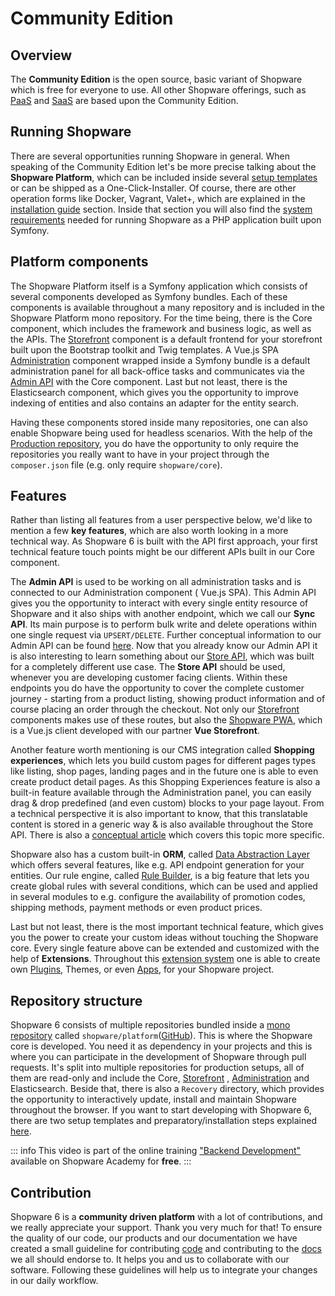 # Community Edition

## Overview

The **Community Edition** is the open source, basic variant of Shopware which is free for everyone to use. All other Shopware offerings, such as  [PaaS](paas/) and [SaaS](saas.md) are based upon the Community Edition.

## Running Shopware

There are several opportunities running Shopware in general. When speaking of the Community Edition let's be more precise talking about the **Shopware Platform**, which can be included inside several [setup templates](../guides/installation/overview.md#setup-templates) or can be shipped as a One-Click-Installer. Of course, there are other operation forms like Docker, Vagrant, Valet+, which are explained in the [installation guide](../guides/installation/) section. Inside that section you will also find the [system requirements](../guides/installation/overview.md#prerequisites) needed for running Shopware as a PHP application built upon Symfony.

## Platform components

The Shopware Platform itself is a Symfony application which consists of several components developed as Symfony bundles. Each of these components is available throughout a many repository and is included in the Shopware Platform mono repository. For the time being, there is the Core component, which includes the framework and business logic, as well as the APIs. The [Storefront](../guides/plugins/plugins/storefront/) component is a default frontend for your storefront built upon the Bootstrap toolkit and Twig templates. A Vue.js SPA [Administration](../concepts/framework/architecture/administration-concept.md) component wrapped inside a Symfony bundle is a default administration panel for all back-office tasks and communicates via the [Admin API](../concepts/api) with the Core component. Last but not least, there is the Elasticsearch component, which gives you the opportunity to improve indexing of entities and also contains an adapter for the entity search.

Having these components stored inside many repositories, one can also enable Shopware being used for headless scenarios. With the help of the [Production repository](https://github.com/shopware/production), you do have the opportunity to only require the repositories you really want to have in your project through the `composer.json` file \(e.g. only require `shopware/core`\).

## Features

Rather than listing all features from a user perspective below, we'd like to mention a few **key features**, which are also worth looking in a more technical way. As Shopware 6 is built with the API first approach, your first technical feature touch points might be our different APIs built in our Core component.

The **Admin API** is used to be working on all administration tasks and is connected to our Administration component \( Vue.js SPA\). This Admin API gives you the opportunity to interact with every single entity resource of Shopware and it also ships with another endpoint, which we call our **Sync API**. Its main purpose is to perform bulk write and delete operations within one single request via `UPSERT/DELETE`. Further conceptual information to our Admin API can be found [here](../concepts/api/admin-api.md). Now that you already know our Admin API it is also interesting to learn something about our [Store API](../concepts/api/store-api.md), which was built for a completely different use case. The **Store API** should be used, whenever you are developing customer facing clients. Within these endpoints you do have the opportunity to cover the complete customer journey - starting from a product listing, showing product information and of course placing an order through the checkout. Not only our [Storefront](../guides/plugins/plugins/storefront/) components makes use of these routes, but also the [Shopware PWA](pwa.md), which is a Vue.js client developed with our partner **Vue Storefront**.

Another feature worth mentioning is our CMS integration called **Shopping experiences**, which lets you build custom pages for different pages types like listing, shop pages, landing pages and in the future one is able to even create product detail pages. As this Shopping Experiences feature is also a built-in feature available through the Administration panel, you can easily drag & drop predefined \(and even custom\) blocks to your page layout. From a technical perspective it is also important to know, that this translatable content is stored in a generic way & is also available throughout the Store API. There is also a [conceptual article](../concepts/commerce/core/shopping-experiences-cms.md) which covers this topic more specific.

Shopware also has a custom built-in **ORM**, called [Data Abstraction Layer](../concepts/framework/data-abstraction-layer.md) which offers several features, like e.g. API endpoint generation for your entities. Our rule engine, called [Rule Builder](../concepts/framework/rules.md), is a big feature that lets you create global rules with several conditions, which can be used and applied in several modules to e.g. configure the availability of promotion codes, shipping methods, payment methods or even product prices.

Last but not least, there is the most important technical feature, which gives you the power to create your custom ideas without touching the Shopware core. Every single feature above can be extended and customized with the help of **Extensions**. Throughout this [extension system](../concepts/extensions/) one is able to create own [Plugins](../concepts/extensions/plugins-concept.md), Themes, or even [Apps](../concepts/extensions/apps-concept.md), for your Shopware project.

## Repository structure

Shopware 6 consists of multiple repositories bundled inside a [mono repository](https://www.atlassian.com/git/tutorials/monorepos) called `shopware/platform`\([GitHub](https://github.com/shopware/platform)\). This is where the Shopware core is developed. You need it as dependency in your projects and this is where you can participate in the development of Shopware through pull requests. It's split into multiple repositories for production setups, all of them are read-only and include the Core, [Storefront](../guides/plugins/plugins/storefront/) , [Administration](../concepts/framework/architecture/administration-concept.md) and Elasticsearch. Beside that, there is also a `Recovery` directory, which provides the opportunity to interactively update, install and maintain Shopware throughout the browser. If you want to start developing with Shopware 6, there are two setup templates and preparatory/installation steps explained [here](../guides/installation/overview.md#setup-templates).
<!-- markdown-link-check-disable-next-line -->
<PageRef page="https://www.youtube.com/watch?v=oPf4-8eU8jQ" title="Overview of platform bundles
" target="_blank" video />

::: info
This video is part of the online training ["Backend Development"](https://academy.shopware.com/courses/shopware-6-backend-development-with-jisse-reitsma) available on Shopware Academy for **free**.
:::

## Contribution

Shopware 6 is a **community driven platform** with a lot of contributions, and we really appreciate your support. Thank you very much for that! To ensure the quality of our code, our products and our documentation we have created a small guideline for contributing [code](../resources/guidelines/code/contribution.md) and contributing to the [docs](../resources/guidelines/documentation/) we all should endorse to. It helps you and us to collaborate with our software. Following these guidelines will help us to integrate your changes in our daily workflow.
